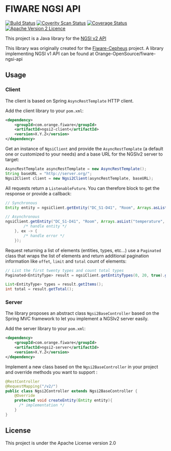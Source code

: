 # FIWARE NGSI API

[![Build Status](https://travis-ci.org/Orange-OpenSource/fiware-ngsi2-api.svg?branch=master)](https://travis-ci.org/Orange-OpenSource/fiware-ngsi2-api) [![Coverity Scan Status](https://scan.coverity.com/projects/7943/badge.svg)](https://scan.coverity.com/projects/7943) [![Coverage Status](https://coveralls.io/repos/github/Orange-OpenSource/fiware-ngsi2-api/badge.svg?branch=master)](https://coveralls.io/github/Orange-OpenSource/fiware-ngsi2-api?branch=master) [![Apache Version 2 Licence](https://img.shields.io/badge/License-Apache%20Version%202-blue.svg)](LICENSE.txt)

This project is a Java library for the [NGSI v2 API](http://telefonicaid.github.io/fiware-orion/api/v2/)

This library was originally created for the [Fiware-Cepheus](https://github.com/Orange-OpenSource/fiware-cepheus) project. A library implementing NGSI v1 API can be found at Orange-OpenSource/fiware-ngsi-api

## Usage

### Client

The client is based on Spring `AsyncRestTemplate` HTTP client.

Add the client library to your `pom.xml`:

```xml
<dependency>
    <groupId>com.orange.fiware</groupId>
    <artifactId>ngsi2-client</artifactId>
    <version>X.Y.Z</version>
</dependency>
```

Get an instance of `NgsiClient` and provide the `AsyncRestTemplate` (a default one or customized to your needs) and a base URL for the NGSIv2 server to target:

```java
AsyncRestTemplate asyncRestTemplate = new AsyncRestTemplate();
String baseURL = "http://server.org/";
Ngsi2Client client = new Ngsi2Client(asyncRestTemplate, baseURL);
```

All requests return a `ListenableFuture`. You can therefore block to get the response or provide a callback:

```java
// Synchronous
Entity entity = ngsiClient.getEntity("DC_S1-D41", "Room", Arrays.asList("temperature", "humidity")).get();

// Asynchronous
ngsiClient.getEntity("DC_S1-D41", "Room", Arrays.asList("temperature", "humidity")).addCallback(entity -> {
        /* handle entity */
    }, ex -> {
        /* handle error */
    });
```

Request returning a list of elements (entities, types, etc...) use a `Paginated` class that wraps the list of elements and return additional pagination information like `offet`, `limit` and `total` count of elements:

```java
// List the first twenty types and count total types
Paginated<EntityType> result = ngsiClient.getEntityTypes(0, 20, true).get();

List<EntityType> types = result.getItems();
int total = result.getTotal();
```

### Server

The library proposes an abstract class `Ngsi2BaseController` based on the Spring MVC framework to let you implement a NGSIv2 server easily.

Add the server library to your `pom.xml`:

```xml
<dependency>
    <groupId>com.orange.fiware</groupId>
    <artifactId>ngsi2-server</artifactId>
    <version>X.Y.Z</version>
</dependency>
```

Implement a new class based on the `Ngsi2BaseController` in your project and override methods you want to support :

```java
@RestController
@RequestMapping("/v2/")
public class Ngsi2Controller extends Ngsi2BaseController {
    @Override
    protected void createEntity(Entity entity){
      /* implementation */
    }
}
```

## License

This project is under the Apache License version 2.0


